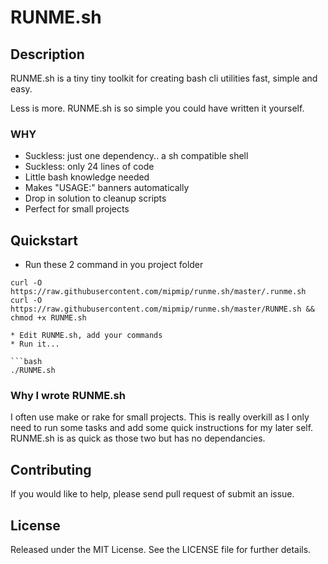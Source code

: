 # RUNME.sh

## Description

RUNME.sh is a tiny tiny toolkit for creating bash cli utilities fast, simple and easy.

Less is more. RUNME.sh is so simple you could have written it yourself.

### WHY

- Suckless: just one dependency.. a sh compatible shell
- Suckless: only 24 lines of code
- Little bash knowledge needed
- Makes "USAGE:" banners automatically
- Drop in solution to cleanup scripts
- Perfect for small projects

## Quickstart

* Run these 2 command in you project folder

```
curl -O https://raw.githubusercontent.com/mipmip/runme.sh/master/.runme.sh
curl -O https://raw.githubusercontent.com/mipmip/runme.sh/master/RUNME.sh && chmod +x RUNME.sh

* Edit RUNME.sh, add your commands
* Run it...

```bash
./RUNME.sh
```

### Why I wrote RUNME.sh

I often use make or rake for small projects. This is really overkill as I only
need to run some tasks and add some quick instructions for my later self.
RUNME.sh is as quick as those two but has no dependancies.

## Contributing

If you would like to help, please send pull request of submit an issue.

## License

Released under the MIT License. See the LICENSE file for further details.
